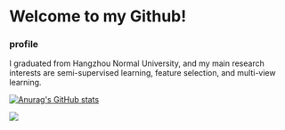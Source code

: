 # Welcome to my Github!
### profile
I graduated from Hangzhou Normal University, and my main research interests are semi-supervised learning, feature selection, and multi-view learning.

[![Anurag's GitHub stats](https://github-readme-stats.vercel.app/api?username=heweshub)](https://github.com/anuraghazra/github-readme-stats)

<img src="https://github-readme-stats.vercel.app/api/top-langs/?username=heweshub&hide_border=true">

